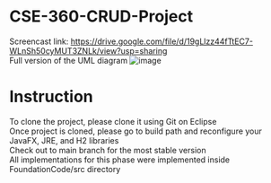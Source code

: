 # CSE-360-CRUD-Project

Screencast link: https://drive.google.com/file/d/19gLlzz44fTtEC7-WLnSh50cyMUT3ZNLk/view?usp=sharing <br>
Full version of the UML diagram
![image](https://github.com/user-attachments/assets/ac0596f1-6da0-4530-bc50-5892f88a0f2d)

# Instruction
To clone the project, please clone it using Git on Eclipse <br>
Once project is cloned, please go to build path and reconfigure your JavaFX, JRE, and H2 libraries <br>
Check out to main branch for the most stable version <br>
All implementations for this phase were implemented inside FoundationCode/src directory <br>
